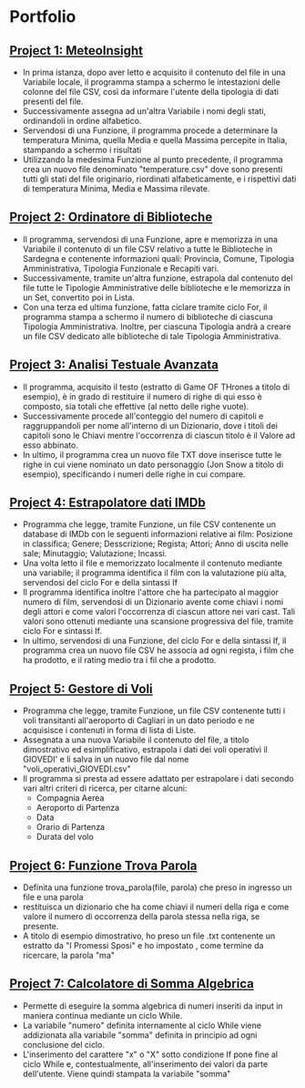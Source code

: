 # Portfolio

## [Project 1: MeteoInsight](https://github.com/SimonCamba/SimonCamba.github.io-MeteoInsight)
* In prima istanza, dopo aver letto e acquisito il contenuto del file in una Variabile locale, il programma stampa a schermo le intestazioni delle colonne del file CSV, così da informare l'utente della tipologia di dati presenti del file.
* Successivamente assegna ad un'altra Variabile i nomi degli stati, ordinandoli in ordine alfabetico.
* Servendosi di una Funzione, il programma procede a determinare la temperatura Minima, quella Media e quella Massima percepite in Italia, stampando a schermo i risultati
* Utilizzando la medesima Funzione al punto precedente, il programma crea un nuovo file denominato "temperature.csv" dove sono presenti tutti gli stati del file originario, riordinati alfabeticamente, e i rispettivi dati di temperatura Minima, Media e Massima rilevate.

## [Project 2: Ordinatore di Biblioteche](https://github.com/SimonCamba/SimonCamba.github.io-OrdinatoreBiblioteche)
* Il programma, servendosi di una Funzione, apre e memorizza in una Variabile il contenuto di un file CSV relativo a tutte le Biblioteche in Sardegna e contenente informazioni quali: Provincia, Comune, Tipologia Amministrativa, Tipologia Funzionale e Recapiti vari.
* Successivamente, tramite un'altra funzione, estrapola dal contenuto del file tutte le Tipologie Amministrative delle biblioteche e le memorizza in un Set, convertito poi in Lista.
* Con una terza ed ultima funzione, fatta ciclare tramite ciclo For, il programma stampa a schermo il numero di biblioteche di ciascuna Tipologia Amministrativa. Inoltre, per ciascuna Tipologia andrà a creare un file CSV dedicato alle biblioteche di tale Tipologia Amministrativa.

## [Project 3: Analisi Testuale Avanzata](https://github.com/SimonCamba/SimonCamba.github.io-AnalisiTestualeAvanzata)
* Il programma, acquisito il testo (estratto di Game OF THrones a titolo di esempio), è in grado di restituire il numero di righe di qui esso è composto, sia totali che effettive (al netto delle righe vuote).
* Successivamente procede all'conteggio del numero di capitoli e raggruppandoli per nome all'interno di un Dizionario, dove i titoli dei capitoli sono le Chiavi mentre l'occorrenza di ciascun titolo è il Valore ad esso abbinato.
* In ultimo, il programma crea un nuovo file TXT dove inserisce tutte le righe in cui viene nominato un dato personaggio (Jon Snow a titolo di esempio), specificando i numeri delle righe in cui compare.

## [Project 4: Estrapolatore dati IMDb](https://github.com/SimonCamba/SimonCamba.github.io-IMDbAnalyser)
* Programma che legge, tramite Funzione, un file CSV contenente un database di IMDb con le seguenti informazioni relative ai film: Posizione in classifica; Genere; Desscrizione; Regista; Attori; Anno di uscita nelle sale; Minutaggio; Valutazione; Incassi.
* Una volta letto il file e memorizzato localmente il contenuto mediante una variabile; il programma identifica il film con la valutazione più alta, servendosi del ciclo For e della sintassi If
* Il programma identifica inoltre l'attore che ha partecipato al maggior numero di film, servendosi di un Dizionario avente come chiavi i nomi degli attori e come valori l'occorrenza di ciascun attore nei vari cast. Tali valori sono ottenuti mediante una scansione progressiva del file, tramite ciclo For e sintassi If.
* In ultimo, servendosi di una Funzione, del ciclo For e della sintassi If, il programma crea un nuovo file CSV he associa ad ogni regista, i film che ha prodotto, e il rating medio tra i fil che a prodotto.
  

## [Project 5: Gestore di Voli](https://github.com/SimonCamba/SimonCamba.github.io-GestoreVoli)
* Programma che legge, tramite Funzione, un file CSV contenente tutti i voli transitanti all'aeroporto di Cagliari in un dato periodo e ne acquisisce i contenuti in forma di lista di Liste.
* Assegnata a una nuova Variabile il contenuto del file, a titolo dimostrativo ed esimplificativo, estrapola i dati dei voli operativi il GIOVEDI' e li salva in un nuovo file dal nome "voli_operativi_GIOVEDI.csv"
* Il programma si presta ad essere adattato per estrapolare i dati secondo vari altri criteri di ricerca, per citarne alcuni:
     * Compagnia Aerea
     * Aeroporto di Partenza
     * Data
     * Orario di Partenza
     * Durata del volo

## [Project 6: Funzione Trova Parola](https://github.com/SimonCamba/SimonCamba.github.io-TrovaParola)
* Definita una funzione trova_parola(file, parola) che preso in ingresso un file e una parola
* restituisca un dizionario che ha come chiavi il numeri della riga e come valore il numero di occorrenza della parola stessa nella riga, se presente.
* A titolo di esempio dimostrativo, ho preso un file .txt contenente un estratto da "I Promessi Sposi" e ho impostato , come termine da ricercare, la parola "ma"

## [Project 7: Calcolatore di Somma Algebrica](https://github.com/SimonCamba/SimonCamba.github.io-CalcolatoreSommaAlgebrica) 
* Permette di eseguire la somma algebrica di numeri inseriti da input in maniera continua mediante un ciclo While.
* La variabile "numero" definita internamente al ciclo While viene addizionata alla variabile "somma" definita in principio ad ogni conclusione del ciclo.
* L'inserimento del carattere "x" o "X" sotto condizione If pone fine al ciclo While e, contestualmente, all'inserimento dei valori da parte dell'utente. Viene quindi stampata la variabile "somma"


